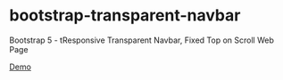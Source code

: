 # bootstrap-transparent-navbar
Bootstrap 5 - tResponsive Transparent Navbar,  Fixed Top on Scroll Web Page

[Demo](https://skcals.github.io/bootstrap-transparent-navbar/)
